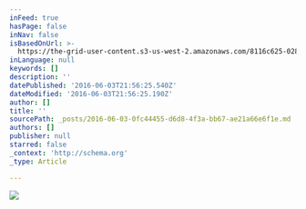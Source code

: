 ```yaml
---
inFeed: true
hasPage: false
inNav: false
isBasedOnUrl: >-
  https://the-grid-user-content.s3-us-west-2.amazonaws.com/8116c625-0281-4131-9970-463eccab14b1.jpg
inLanguage: null
keywords: []
description: ''
datePublished: '2016-06-03T21:56:25.540Z'
dateModified: '2016-06-03T21:56:25.190Z'
author: []
title: ''
sourcePath: _posts/2016-06-03-0fc44455-d6d8-4f3a-bb67-ae21a66e6f1e.md
authors: []
publisher: null
starred: false
_context: 'http://schema.org'
_type: Article

---
```

![](https://the-grid-user-content.s3-us-west-2.amazonaws.com/8116c625-0281-4131-9970-463eccab14b1.jpg)